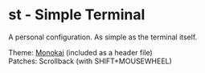 # st - Simple Terminal

A personal configuration. As simple as the terminal itself. 

Theme: [Monokai](https://github.com/plasmoduck/themes/blob/master/monokai/colors-wal-st.h) (included as a header file) <br />
Patches: Scrollback (with SHIFT+MOUSEWHEEL) 
